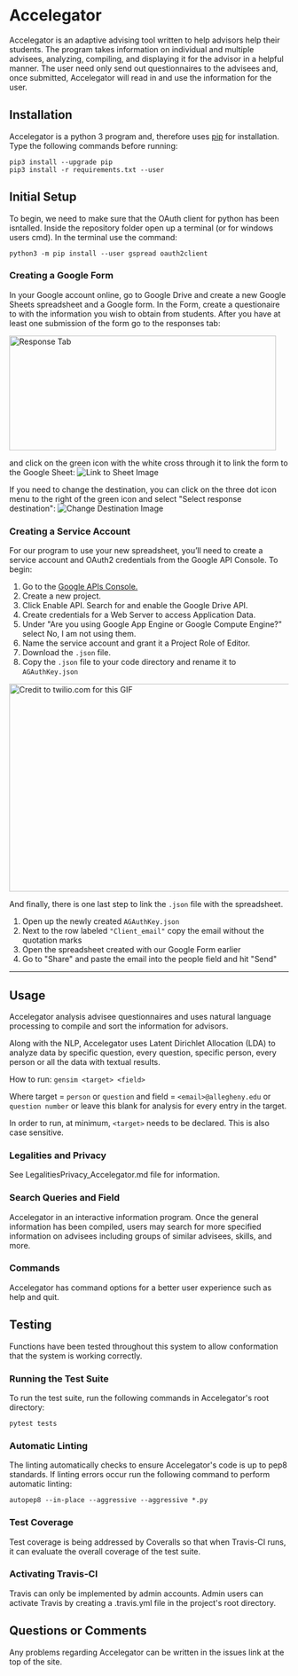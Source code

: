 # Accelegator

Accelegator is an adaptive advising tool written to help advisors help their
students. The program takes information on individual and multiple advisees,
analyzing, compiling, and displaying it for the advisor in a helpful manner.
The user need only send out questionnaires to the advisees and, once submitted,
Accelegator will read in and use the information for the user.

## Installation

Accelegator is a python 3 program and, therefore uses [pip][1] for installation.
Type the following commands before running:

[1]: https://pip.pypa.io/en/stable/installing

```shell
pip3 install --upgrade pip
pip3 install -r requirements.txt --user
```

## Initial Setup

To begin, we need to make sure that the OAuth client for python has been isntalled. Inside the repository folder open up a terminal (or for windows users cmd). In the terminal use the command:

`python3 -m pip install --user gspread oauth2client`

### Creating a Google Form
In your Google account online, go to Google Drive and create a new Google Sheets spreadsheet and a Google form. In the Form, create a questionaire to with the information you wish to obtain from students. After you have at least one submission of the form go to the responses tab:

<img src="https://i.imgur.com/ctAYBmq.png" alt="Response Tab" height="207" width="481">

and click on the green icon with the white cross through it to link the form to the Google Sheet:  ![Link to Sheet Image](https://i.imgur.com/mFFCicS.png "Click this to link")

If you need to change the destination, you can click on the three dot icon menu to the right of the green icon and select "Select response destination":  ![Change Destination Image](https://i.imgur.com/T9AaNPQ.png "Click this to change destination")

### Creating a Service Account
For our program to use your new spreadsheet, you’ll need to create a service account and OAuth2 credentials from the Google API Console.  To begin:

1. Go to the [Google APIs Console.](https://console.developers.google.com/apis/dashboard)
2. Create a new project.
3. Click Enable API. Search for and enable the Google Drive API.
4. Create credentials for a Web Server to access Application Data.
5. Under "Are you using Google App Engine or Google Compute Engine?" select No, I am not using them.
5. Name the service account and grant it a Project Role of Editor.
6. Download the `.json` file.
7. Copy the `.json` file to your code directory and rename it to `AGAuthKey.json`

<img src="https://www.twilio.com/blog/wp-content/uploads/2017/02/google-developer-console.gif" alt="Credit to twilio.com for this GIF" height="375" width="600">

And finally, there is one last step to link the `.json` file with the spreadsheet.

1. Open up the newly created `AGAuthKey.json`
2. Next to the row labeled `"Client_email"` copy the email without the quotation marks
3. Open the spreadsheet created with our Google Form earlier
4. Go to "Share" and paste the email into the people field and hit "Send"


------

## Usage

Accelegator analysis advisee questionnaires and uses natural language
processing to compile and sort the information for
advisors.

Along with the NLP, Accelegator uses Latent Dirichlet Allocation (LDA) to
analyze data by specific question, every question, specific person, every
person or all the data with textual results.

How to run:
`` gensim <target> <field> ``

Where target = `person` or `question`
and field = `<email>@allegheny.edu` or `question number` or leave this blank for
analysis for every entry in the target.

In order to run, at minimum, ``<target>`` needs to be declared. This is also
case sensitive.

### Legalities and Privacy

See LegalitiesPrivacy_Accelegator.md file for information.

### Search Queries and Field

Accelegator in an interactive information program. Once the general
information has been compiled, users may search for more specified information
on advisees including groups of similar advisees, skills, and more.

### Commands

Accelegator has command options for a better user experience such as help and
quit.

## Testing

Functions have been tested throughout this system to allow conformation that
the system is working correctly.

### Running the Test Suite

To run the test suite, run the following commands in Accelegator's root
directory:

```shell
pytest tests
```

### Automatic Linting

The linting automatically checks to ensure Accelegator's code is up to pep8
standards. If linting errors occur run the following command to perform
automatic linting:

```shell
autopep8 --in-place --aggressive --aggressive *.py
```

### Test Coverage

Test coverage is being addressed by Coveralls so that when Travis-CI runs, it
can evaluate the overall coverage of the test suite.

### Activating Travis-CI

Travis can only be implemented by admin accounts. Admin users can activate
Travis by creating a .travis.yml file in the project's root directory.

## Questions or Comments

Any problems regarding Accelegator can be written in the issues link at the
top of the site.
